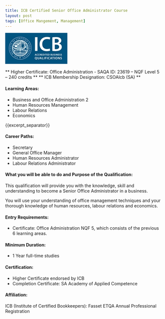 ```yaml
---
title: ICB Certified Senior Office Administrator Course
layout: post
tags: [Office Mangement, Management]
---
```


![alt text](/img/acc/icb-logo.jpg "")

** Higher Certificate: Office Administration - SAQA ID: 23619 – NQF Level 5 – 240 credits **
** ICB Membership Designation: CSOAlcb (SA) **

#### Learning Areas:

- Business and Office Administration 2
- Human Resources Management
- Labour Relations
- Economics

{{excerpt_separator}}

#### Career Paths: 

- Secretary
- General Office Manager
- Human Resources Administrator
- Labour Relations Administrator

#### What you will be able to do and Purpose of the Qualification:

This qualification will provide you with the knowledge, skill and understanding to become a Senior Office Administrator in a business.  

You will use your understanding of office management techniques and your thorough knowledge of human resources, labour relations and economics.

#### Entry Requirements:  

- Certificate: Office Administration NQF 5, which consists of the previous 6 learning areas.

#### Minimum Duration:  

- 1 Year full-time studies

#### Certification:

- Higher Certificate endorsed by ICB
- Completion Certificate: SA Academy of Applied Competence

#### Affiliation:
ICB (Institute of Certified Bookkeepers): Fasset ETQA Annual Professional Registration